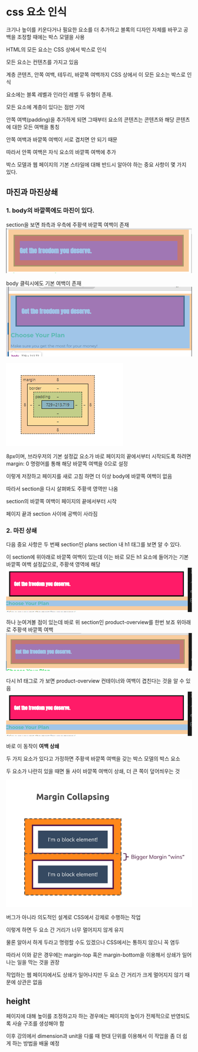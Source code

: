 # css 요소 인식

크기나 높이를 키운다거나 필요한 요소를 더 추가하고 블록의 디자인 자체를 바꾸고 공백을 조정할 때에는 박스 모델을 사용

HTML의 모든 요소는 CSS 상에서 박스로 인식

모든 요소는 컨텐츠를 가지고 있음

계층 콘텐츠, 안쪽 여백, 테두리, 바깥쪽 여백까지 CSS 상에서 이 모든 요소는 박스로 인식

요소에는 블록 레벨과 인라인 레벨 두 유형이 존재.

모든 요소에 계층이 있다는 점만 기억

안쪽 여백(padding)을 추가하게 되면 그때부터 요소의 콘텐츠는 콘텐츠와 해당 콘텐츠에 대한 모든 여백을 통칭

안쪽 여백과 바깥쪽 여백이 서로 겹치면 안 되기 때문

따라서 안쪽 여백은 자식 요소의 바깥쪽 여백에 추가

박스 모델과 웹 페이지의 기본 스타일에 대해 반드시 알아야 하는 중요 사항이 몇 가지 있다.

## 마진과 마진상쇄

### 1. body의 바깥쪽에도 마진이 있다.

section을 보면 좌측과 우측에 주황색 바깥쪽 여백이 존재
![alt text](image.png)

body 클릭시에도 기본 여백이 존재
![alt text](image-1.png)

![alt text](image-2.png)

8px이며, 브라우저의 기본 설정값 요소가 바로 페이지의 끝에서부터 시작되도록 하려면 margin: 0 명령어를 통해 해당 바깥쪽 여백을 0으로 설정

이렇게 저장하고 페이지를 새로 고침 하면 더 이상 body에 바깥쪽 여백이 없음

따라서 section을 다시 살펴봐도 주황색 영역만 나옴

section의 바깥쪽 여백이 페이지의 끝에서부터 시작

페이지 끝과 section 사이에 공백이 사라짐

### 2. 마진 상쇄

다음 중요 사항은 두 번째 section인 plans section 내 h1 태그를 보면 알 수 있다.

이 section에 위아래로 바깥쪽 여백이 있는데 이는 바로 모든 h1 요소에 들어가는 기본 바깥쪽 여백 설정값으로, 주황색 영역에 해당
![alt text](image-4.png)


하나 눈여겨볼 점이 있는데 바로 위 section인 product-overview를 한번 보죠 위아래로 주황색 바깥쪽 여백
![alt text](image-5.png)

다시 h1 태그로 가 보면 product-overview 컨테이너와 여백이 겹친다는 것을 알 수 있음
![alt text](image-4.png)

바로 이 동작이 **여백 상쇄**

두 가지 요소가 있다고 가정하면 주황색 바깥쪽 여백을 갖는 박스 모델의 박스 요소

두 요소가 나란히 있을 때면 둘 사이 바깥쪽 여백이 상쇄, 더 큰 쪽이 덮어씌우는 것

![alt text](image-3.png)

버그가 아니라 의도적인 설계로 CSS에서 강제로 수행하는 작업

이렇게 하면 두 요소 간 거리가 너무 멀어지지 않게 유지

물론 알아서 하게 두라고 명령할 수도 있겠으나 CSS에서는 통하지 않으니 꼭 염두

따라서 이와 같은 경우에는 margin-top 혹은 margin-bottom을 이용해서 상쇄가 일어나는 일을 막는 것을 권장

작업하는 웹 페이지에서도 상쇄가 일어나지만 두 요소 간 거리가 크게 멀어지지 않기 때문에 상관은 없음



## height

페이지에 대해 높이를 조정하고자 하는 경우에는 페이지의 높이가 전체적으로 반영되도록 사슬 구조를 생성해야 함

이후 강의에서 dimension과 unit을 다룰 때 현대 단위를 이용해서 이 작업을 좀 더 쉽게 하는 방법을 배울 예정